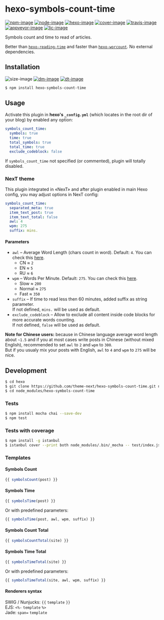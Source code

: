 # hexo-symbols-count-time

[![npm-image]][npm-url]
[![node-image]][node-url]
[![hexo-image]][hexo-url]
[![cover-image]][cover-url]
[![travis-image]][travis-url]
[![appveyor-image]][appveyor-url]
[![lic-image]](LICENSE)

Symbols count and time to read of articles.

Better than [`hexo-reading-time`](https://github.com/ierhyna/hexo-reading-time) and faster than [`hexo-worcount`](https://github.com/willin/hexo-wordcount). No external dependencies.

## Installation

![size-image]
[![dm-image]][npm-url]
[![dt-image]][npm-url]

```bash
$ npm install hexo-symbols-count-time
```

## Usage

Activate this plugin in **hexo's `_config.yml`** (which locates in the root dir of your blog) by enabled any option:

```yml
symbols_count_time:
  symbols: true
  time: true
  total_symbols: true
  total_time: true
  exclude_codeblock: false
```

If `symbols_count_time` not specified (or commented), plugin will totally disabled.

### NexT theme

This plugin integrated in «NexT» and after plugin enabled in main Hexo config, you may adjust options in NexT config:

```yml
symbols_count_time:
  separated_meta: true
  item_text_post: true
  item_text_total: false
  awl: 4
  wpm: 275
  suffix: mins.
```

#### Parameters

* `awl` – Average Word Length (chars count in word). Default: `4`. You can check this [here](https://charactercounttool.com).
  * CN &asymp; `2`
  * EN &asymp; `5`
  * RU &asymp; `6`
* `wpm` – Words Per Minute. Default: `275`. You can check this [here](https://wordcounter.net).
  * Slow &asymp; `200`
  * Normal &asymp; `275`
  * Fast &asymp; `350`
* `suffix` – If time to read less then 60 minutes, added suffix as string parameter.\
  If not defined, `mins.` will be used as default.
* `exclude_codeblock` – Allow to exclude all content inside code blocks for more accurate words counting.\
  If not defined, `false` will be used as default.

**Note for Chinese users:** because in Chinese language average word length about `~1.5` and if you at most cases write posts in Chinese (without mixed English), recommended to set `awl` to `2` and `wpm` to `300`.\
But if you usualy mix your posts with English, `awl` to `4` and `wpm` to `275` will be nice.

## Development

```bash
$ cd hexo
$ git clone https://github.com/theme-next/hexo-symbols-count-time.git node_modules/hexo-symbols-count-time
$ cd node_modules/hexo-symbols-count-time
```

### Tests

```bash
$ npm install mocha chai --save-dev
$ npm test
```

### Tests with coverage

```bash
$ npm install -g istanbul
$ istanbul cover --print both node_modules/.bin/_mocha -- test/index.js
```

### Templates

#### Symbols Count

```js
{{ symbolsCount(post) }}
```

#### Symbols Time

```js
{{ symbolsTime(post) }}
```

Or with predefined parameters:

```js
{{ symbolsTime(post, awl, wpm, suffix) }}
```

#### Symbols Count Total

```js
{{ symbolsCountTotal(site) }}
```

#### Symbols Time Total

```js
{{ symbolsTimeTotal(site) }}
```

Or with predefined parameters:

```js
{{ symbolsTimeTotal(site, awl, wpm, suffix) }}
```

#### Renderers syntax

SWIG / Nunjucks: `{{` `template` `}}`\
EJS: `<%-` `template` `%>`\
Jade: `span=` `template`

[npm-image]: https://img.shields.io/npm/v/hexo-symbols-count-time?style=flat-square
[hexo-image]: https://img.shields.io/badge/hexo-%3E%3D%203.0-blue?style=flat-square
[node-image]: https://img.shields.io/node/v/hexo-symbols-count-time?style=flat-square
[cover-image]: https://img.shields.io/coveralls/theme-next/hexo-symbols-count-time/master?style=flat-square
[travis-image]: https://img.shields.io/travis/theme-next/hexo-symbols-count-time/master?style=flat-square
[appveyor-image]: https://img.shields.io/appveyor/ci/ivan-nginx/hexo-symbols-count-time/master?style=flat-square
[lic-image]: https://img.shields.io/npm/l/hexo-symbols-count-time?style=flat-square

[size-image]: https://img.shields.io/github/languages/code-size/theme-next/hexo-symbols-count-time?style=flat-square
[dm-image]: https://img.shields.io/npm/dm/hexo-symbols-count-time?style=flat-square
[dt-image]: https://img.shields.io/npm/dt/hexo-symbols-count-time?style=flat-square

[npm-url]: https://www.npmjs.com/package/hexo-symbols-count-time
[node-url]: https://nodejs.org/en/download/releases
[hexo-url]: https://hexo.io
[cover-url]: https://coveralls.io/github/theme-next/hexo-symbols-count-time?branch=master "Coverage of Tests"
[travis-url]: https://travis-ci.org/theme-next/hexo-symbols-count-time?branch=master "Travis CI [Linux]"
[appveyor-url]: https://ci.appveyor.com/project/ivan-nginx/hexo-symbols-count-time/branch/master "AppVeyor [Windows]"
